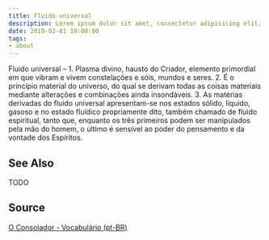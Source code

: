```yaml
---
title: Fluido universal
description: Lorem ipsum dolor sit amet, consectetur adipisicing elit, sed do eiusmod tempor incididunt ut labore et dolore magna aliqua.  TODO
date: 2019-02-01 19:00:00
tags:
- about
---
```


Fluido universal – 1. Plasma divino, hausto do Criador, elemento primordial em que vibram e vivem constelações e sóis, mundos e seres. 2. É o princípio material do universo, do qual se derivam todas as coisas materiais mediante alterações e combinações ainda insondáveis. 3. As matérias derivadas do fluido universal apresentam-se nos estados sólido, líquido, gasoso e no estado fluídico propriamente dito, também chamado de fluido espiritual, tanto que, enquanto os três primeiros podem ser manipulados pela mão do homem, o último é sensível ao poder do pensamento e da vontade dos Espíritos.

## See Also
TODO

## Source
[O Consolador - Vocabulário (pt-BR)](http://www.oconsolador.com.br/linkfixo/vocabulario/principal.html)


